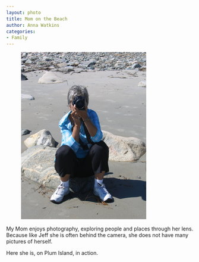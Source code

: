 ```yaml
---
layout: photo
title: Mom on the Beach
author: Anna Watkins
categories:
- Family
---
```


<figure><img class="photo" src="/photos/IMG_2344.JPG"></figure>

My Mom enjoys photography, exploring people and places through her lens.
Because like Jeff she is often behind the camera, she does not have many
pictures of herself.

Here she is, on Plum Island, in action.


